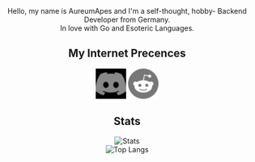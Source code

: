 <div align="center">
Hello, my name is AureumApes and I'm a self-thought, hobby- Backend Developer from Germany.<br>
In love with Go and Esoteric Languages.

## My Internet Precences
<span>
 <a href="https://discord.com/users/608920482284306434"><img style="filter: invert(100%);-webkit-filter: invert(100%);"height="60" width="60" src="./discord.svg"/></a>
 <a href="https://www.reddit.com/user/AureumApes"><img height="60" width="60" src="./reddit.svg"></a>
</span>
 
## Stats
![Stats](https://github-readme-stats.vercel.app/api?username=AureumApes&show_icons=true&theme=jolly)<br>
![Top Langs](https://github-readme-stats.vercel.app/api/top-langs/?username=AureumApes&theme=jolly&langs_count=3&custom_title=My%20Top%203%20Languages&hide=JavaScript)
</div>

